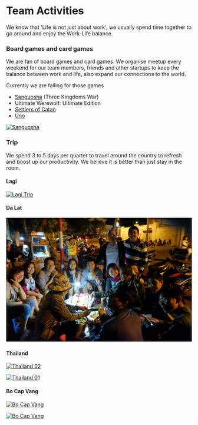 # Team Activities

We know that 'Life is not just about work', we usually spend time together to go around and enjoy the Work-Life balance.

### Board games and card games

We are fan of board games and card games. We organise meetup every weekend for our team members, friends and other startups to keep the balance between work and life, also expand our connections to the world.

Currently we are falling for those games

- [Sanguosha](http://sanguosha.com) (Three Kingdoms War)
- Ultimate Werewolf: Ultimate Edition
- [Settlers of Catan](http://www.catan.com)
- [Uno](https://en.wikipedia.org/wiki/Uno_(card_game))


[![Sanguosha](https://raw.githubusercontent.com/dwarvesf/WeAreHiring/master/images/sgs.jpg)](/images/sgs.jpg)

### Trip

We spend 3 to 5 days per quarter to travel around the country to refresh and boost up our productivity. We believe it is better than just stay in the room.

#### Lagi

[![Lagi Trip](https://raw.githubusercontent.com/dwarvesf/WeAreHiring/master/images/lagi.jpg)](/images/lagi.jpg)

#### Da Lat

[![Da Lat Trip](https://raw.githubusercontent.com/dwarvesf/WeAreHiring/master/images/dalat.jpg)](/images/dalat.jpg)

#### Thailand

[![Thailand 02](https://raw.githubusercontent.com/dwarvesf/WeAreHiring/master/images/thailand-02.jpg)](/images/thailand-02.jpg)

[![Thailand 01](https://raw.githubusercontent.com/dwarvesf/WeAreHiring/master/images/thailand-01.jpg)](/images/thailand-01.jpg)

#### Bo Cap Vang

[![Bo Cap Vang](https://raw.githubusercontent.com/dwarvesf/WeAreHiring/master/images/bocapvang-02.jpg)](/images/bocapvang-02.jpg)

[![Bo Cap Vang](https://raw.githubusercontent.com/dwarvesf/WeAreHiring/master/images/bocapvang-01.jpg)](/images/bocapvang-01.jpg)
